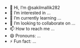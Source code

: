 - 👋 Hi, I’m @sakilmallik282
- 👀 I’m interested in ...
- 🌱 I’m currently learning ...
- 💞️ I’m looking to collaborate on ...
- 📫 How to reach me ...
- 😄 Pronouns: ...
- ⚡ Fun fact: ...

<!---
sakilmallik282/sakilmallik282 is a ✨ special ✨ repository because its `README.md` (this file) appears on your GitHub profile.
You can click the Preview link to take a look at your changes.
-

